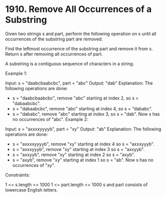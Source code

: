 # 1910. Remove All Occurrences of a Substring

Given two strings s and part, perform the following operation on s until all occurrences of the substring part are removed:

Find the leftmost occurrence of the substring part and remove it from s.
Return s after removing all occurrences of part.

A substring is a contiguous sequence of characters in a string.

Example 1:

Input: s = "daabcbaabcbc", part = "abc"
Output: "dab"
Explanation: The following operations are done:

-   s = "daabcbaabcbc", remove "abc" starting at index 2, so s = "dabaabcbc".
-   s = "dabaabcbc", remove "abc" starting at index 4, so s = "dababc".
-   s = "dababc", remove "abc" starting at index 3, so s = "dab".
    Now s has no occurrences of "abc".
    Example 2:

Input: s = "axxxxyyyyb", part = "xy"
Output: "ab"
Explanation: The following operations are done:

-   s = "axxxxyyyyb", remove "xy" starting at index 4 so s = "axxxyyyb".
-   s = "axxxyyyb", remove "xy" starting at index 3 so s = "axxyyb".
-   s = "axxyyb", remove "xy" starting at index 2 so s = "axyb".
-   s = "axyb", remove "xy" starting at index 1 so s = "ab".
    Now s has no occurrences of "xy".

Constraints:

1 <= s.length <= 1000
1 <= part.length <= 1000
s​​​​​​ and part consists of lowercase English letters.
